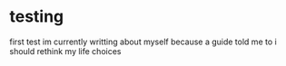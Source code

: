 # testing
first test
 im currently writting about myself because a guide told me to i should rethink my life choices
